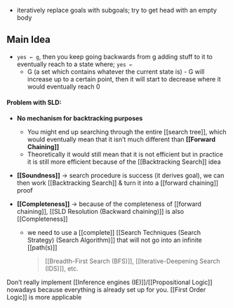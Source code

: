 - iteratively replace goals with subgoals; try to get head with an empty body

## Main Idea
- `yes ← g`, then you keep going backwards from g adding stuff to it to eventually reach to a state where; `yes ←`
    - G (a set which contains whatever the current state is) - G will increase up to a certain point, then it will start to decrease where it would eventually reach 0

#### Problem with SLD:
- **No mechanism for backtracking purposes**
    - You might end up searching through the entire [[search tree]], which would eventually mean that it isn’t much different than **[[Forward Chaining]]**
    - Theoretically it would still mean that it is not efficient but in practice it is still more efficient because of the [[Backtracking Search]] idea

- **[[Soundness]]** → search procedure is success (it derives goal), we can then work [[Backtracking Search]] & turn it into a [[forward chaining]] proof
- **[[Completeness]]** → because of the completeness of [[forward chaining]], [[SLD Resolution (Backward chaining)]] is also [[Completeness]]
    - we need to use a [[complete]] [[Search Techniques (Search Strategy) (Search Algorithm)]] that will not go into an infinite [[path(s)]]
        > [[Breadth-First Search (BFS)]], [[Iterative-Deepening Search (IDS)]], etc.
        
Don’t really implement [[Inference engines (IE)]]/[[Propositional Logic]] nowadays because everything is already set up for you. [[First Order Logic]] is more applicable